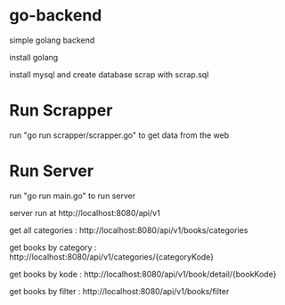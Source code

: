 # go-backend

simple golang backend

install golang

install mysql and create database scrap with scrap.sql

# Run Scrapper

run "go run scrapper/scrapper.go" to get data from the web

# Run Server

run "go run main.go" to run server

server run at http://localhost:8080/api/v1

get all categories : http://localhost:8080/api/v1/books/categories

get books by category : http://localhost:8080/api/v1/categories/{categoryKode}

get books by kode : http://localhost:8080/api/v1/book/detail/{bookKode}

get books by filter : http://localhost:8080/api/v1/books/filter

